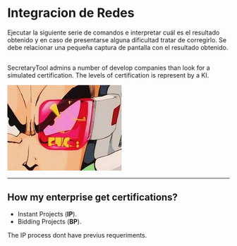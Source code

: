 # Integracion de Redes

Ejecutar la siguiente serie de comandos e interpretar cuál es  el resultado obtenido y en caso de presentarse alguna dificultad tratar de corregirlo. Se debe relacionar una pequeña captura de pantalla con el resultado obtenido.

##

SecretaryTool admins a number of develop companies than look for a simulated certification. The levels of certification is represent by a KI.

![alt tag](https://github.com/oemunoz/secretarytool/raw/master/images/db_1.png)

----
## How my enterprise get certifications?

 - Instant Projects (**IP**).
 - Bidding Projects (**BP**).

The IP process dont have previus requeriments.
